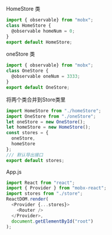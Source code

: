 
HomeStore 类
```js
import { observable} from "mobx";
class HomeStore {
  @observable homeNum = 0;
}
export default HomeStore;
```

oneStore 类
```js
import { observable} from "mobx";
class OneStore {
  @observable oneNum = 3333;
}
export default OneStore;
```

将两个类合并到Store类里
```js
import HomeStore from "./homeStore";
import OneStore from "./oneStore";
let oneStore = new OneStore();
let homeStore = new HomeStore();
const stores = {
  oneStore,
  homeStore
};
/// 默认导出接口
export default stores;
```

App.js
```js
import React from "react";
import { Provider } from "mobx-react";
import stores from "./store";
ReactDOM.render(
  <Provider {...stores}>
    <Router />
  </Provider>,
  document.getElementById("root")
);
```



<!--stackedit_data:
eyJoaXN0b3J5IjpbLTEzNjk4MDY5ODddfQ==
-->
